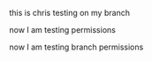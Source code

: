 this is chris testing on my branch

now I am testing permissions

now I am testing branch permissions